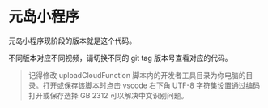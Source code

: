 # 元岛小程序

元岛小程序现阶段的版本就是这个代码。

不同版本对应不同视频，请切换不同的 git tag 版本号查看对应的代码。

> 记得修改 uploadCloudFunction 脚本内的开发者工具目录为你电脑的目录。打开或保存该脚本时点击 vscode 右下角 UTF-8 字符集设置通过编码打开或保存选择 GB 2312 可以解决中文识别问题。
